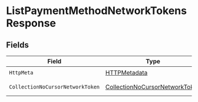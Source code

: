 # ListPaymentMethodNetworkTokensResponse


## Fields

| Field                                                                                       | Type                                                                                        | Required                                                                                    | Description                                                                                 |
| ------------------------------------------------------------------------------------------- | ------------------------------------------------------------------------------------------- | ------------------------------------------------------------------------------------------- | ------------------------------------------------------------------------------------------- |
| `HttpMeta`                                                                                  | [HTTPMetadata](../../Models/Components/HTTPMetadata.md)                                     | :heavy_check_mark:                                                                          | N/A                                                                                         |
| `CollectionNoCursorNetworkToken`                                                            | [CollectionNoCursorNetworkToken](../../Models/Components/CollectionNoCursorNetworkToken.md) | :heavy_minus_sign:                                                                          | Successful Response                                                                         |